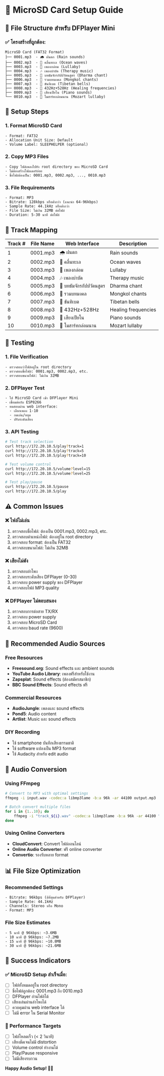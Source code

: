 # 🎵 MicroSD Card Setup Guide

## 📁 File Structure สำหรับ DFPlayer Mini

### ✅ โครงสร้างที่ถูกต้อง:
```
MicroSD Card (FAT32 Format)
├── 0001.mp3  - 🌧️ ฝนตก (Rain sounds)
├── 0002.mp3  - 🌊 คลื่นทะเล (Ocean waves)  
├── 0003.mp3  - 🎵 เพลงกล่อม (Lullaby)
├── 0004.mp3  - 🎶 เพลงบำบัด (Therapy music)
├── 0005.mp3  - 🙏 บทธัมจักรกัปปวัตนสูตร (Dharma chant)
├── 0006.mp3  - 📿 รวมบทมงคล (Mongkol chants)
├── 0007.mp3  - 🔔 ขันทิเบต (Tibetan bells)
├── 0008.mp3  - 🎯 432Hz+528Hz (Healing frequencies)
├── 0009.mp3  - 🎹 เสียงเปียโน (Piano sounds)
└── 0010.mp3  - 🎼 โมสาร์ทกล่อมนาน (Mozart lullaby)
```

## 🔧 Setup Steps

### 1. Format MicroSD Card
```
- Format: FAT32
- Allocation Unit Size: Default
- Volume Label: SLEEPHELPER (optional)
```

### 2. Copy MP3 Files
```
- Copy ไฟล์เพลงไปยัง root directory ของ MicroSD Card
- ไม่ต้องสร้างโฟลเดอร์ย่อย
- ชื่อไฟล์ต้องเป็น: 0001.mp3, 0002.mp3, ..., 0010.mp3
```

### 3. File Requirements
```
- Format: MP3
- Bitrate: 128kbps หรือต่ำกว่า (แนะนำ 64-96kbps)
- Sample Rate: 44.1kHz หรือต่ำกว่า
- File Size: ไม่เกิน 32MB ต่อไฟล์
- Duration: 5-30 นาที ต่อไฟล์
```

## 🎯 Track Mapping

| Track # | File Name | Web Interface | Description |
|---------|-----------|---------------|-------------|
| 1 | 0001.mp3 | 🌧️ ฝนตก | Rain sounds |
| 2 | 0002.mp3 | 🌊 คลื่นทะเล | Ocean waves |
| 3 | 0003.mp3 | 🎵 เพลงกล่อม | Lullaby |
| 4 | 0004.mp3 | 🎶 เพลงบำบัด | Therapy music |
| 5 | 0005.mp3 | 🙏 บทธัมจักรกัปปวัตนสูตร | Dharma chant |
| 6 | 0006.mp3 | 📿 รวมบทมงคล | Mongkol chants |
| 7 | 0007.mp3 | 🔔 ขันทิเบต | Tibetan bells |
| 8 | 0008.mp3 | 🎯 432Hz+528Hz | Healing frequencies |
| 9 | 0009.mp3 | 🎹 เสียงเปียโน | Piano sounds |
| 10 | 0010.mp3 | 🎼 โมสาร์ทกล่อมนาน | Mozart lullaby |

## 🧪 Testing

### 1. File Verification
```
- ตรวจสอบว่าไฟล์อยู่ใน root directory
- ตรวจสอบชื่อไฟล์: 0001.mp3, 0002.mp3, etc.
- ตรวจสอบขนาดไฟล์: ไม่เกิน 32MB
```

### 2. DFPlayer Test
```
- ใส่ MicroSD Card เข้า DFPlayer Mini
- เชื่อมต่อกับ ESP8266
- ทดสอบผ่าน web interface:
  - เลือกเพลง 1-10
  - กดเล่น/หยุด
  - ปรับระดับเสียง
```

### 3. API Testing
```bash
# Test track selection
curl http://172.20.10.5/play?track=1
curl http://172.20.10.5/play?track=5
curl http://172.20.10.5/play?track=10

# Test volume control
curl http://172.20.10.5/volume?level=15
curl http://172.20.10.5/volume?level=25

# Test play/pause
curl http://172.20.10.5/pause
curl http://172.20.10.5/play
```

## ⚠️ Common Issues

### ❌ ไฟล์ไม่เล่น
1. ตรวจสอบชื่อไฟล์: ต้องเป็น 0001.mp3, 0002.mp3, etc.
2. ตรวจสอบตำแหน่งไฟล์: ต้องอยู่ใน root directory
3. ตรวจสอบ format: ต้องเป็น FAT32
4. ตรวจสอบขนาดไฟล์: ไม่เกิน 32MB

### ❌ เสียงไม่ดัง
1. ตรวจสอบลำโพง
2. ตรวจสอบระดับเสียง DFPlayer (0-30)
3. ตรวจสอบ power supply ของ DFPlayer
4. ตรวจสอบไฟล์ MP3 quality

### ❌ DFPlayer ไม่ตอบสนอง
1. ตรวจสอบการต่อสาย TX/RX
2. ตรวจสอบ power supply
3. ตรวจสอบ MicroSD Card
4. ตรวจสอบ baud rate (9600)

## 🎵 Recommended Audio Sources

### Free Resources
- **Freesound.org**: Sound effects และ ambient sounds
- **YouTube Audio Library**: เพลงฟรีสำหรับใช้งาน
- **Zapsplat**: Sound effects (ต้องสมัครสมาชิก)
- **BBC Sound Effects**: Sound effects ฟรี

### Commercial Resources
- **AudioJungle**: เพลงและ sound effects
- **Pond5**: Audio content
- **Artlist**: Music และ sound effects

### DIY Recording
- ใช้ smartphone บันทึกเสียงธรรมชาติ
- ใช้ software แปลงเป็น MP3 format
- ใช้ Audacity สำหรับ edit audio

## 🔧 Audio Conversion

### Using FFmpeg
```bash
# Convert to MP3 with optimal settings
ffmpeg -i input.wav -codec:a libmp3lame -b:a 96k -ar 44100 output.mp3

# Batch convert multiple files
for i in {1..10}; do
    ffmpeg -i "track_${i}.wav" -codec:a libmp3lame -b:a 96k -ar 44100 "000${i}.mp3"
done
```

### Using Online Converters
- **CloudConvert**: Convert ไฟล์ออนไลน์
- **Online Audio Converter**: ฟรี online converter
- **Convertio**: รองรับหลาย format

## 📊 File Size Optimization

### Recommended Settings
```
- Bitrate: 96kbps (ดีที่สุดสำหรับ DFPlayer)
- Sample Rate: 44.1kHz
- Channels: Stereo หรือ Mono
- Format: MP3
```

### File Size Estimates
```
- 5 นาที @ 96kbps: ~3.6MB
- 10 นาที @ 96kbps: ~7.2MB  
- 15 นาที @ 96kbps: ~10.8MB
- 30 นาที @ 96kbps: ~21.6MB
```

## 🎉 Success Indicators

### ✅ MicroSD Setup สำเร็จเมื่อ:
- [ ] ไฟล์ทั้งหมดอยู่ใน root directory
- [ ] ชื่อไฟล์ถูกต้อง: 0001.mp3 ถึง 0010.mp3
- [ ] DFPlayer อ่านไฟล์ได้
- [ ] เสียงเล่นผ่านลำโพงได้
- [ ] ควบคุมผ่าน web interface ได้
- [ ] ไม่มี error ใน Serial Monitor

### 🎯 Performance Targets
- [ ] ไฟล์โหลดเร็ว (< 2 วินาที)
- [ ] เสียงชัดเจนไม่มี distortion
- [ ] Volume control ทำงานได้
- [ ] Play/Pause responsive
- [ ] ไม่มีเสียงรบกวน

**Happy Audio Setup! 🎵✨**
